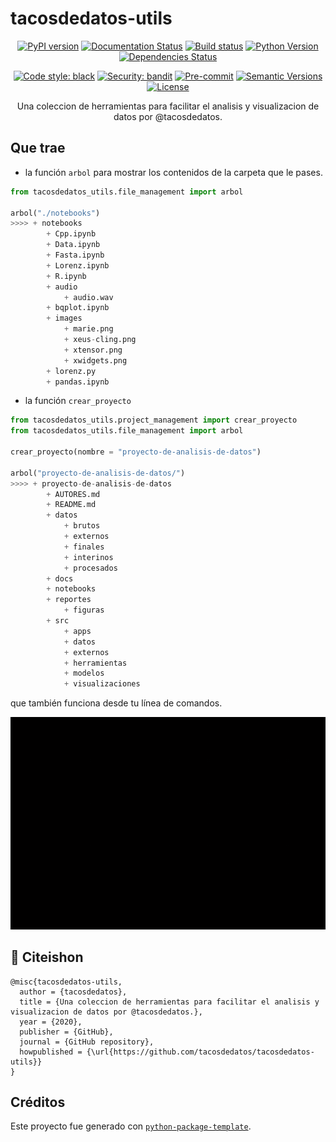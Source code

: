 # tacosdedatos-utils

<div align="center">

[![PyPI version](https://badge.fury.io/py/tacosdedatos-utils.svg)](https://badge.fury.io/py/tacosdedatos-utils)
[![Documentation Status](https://readthedocs.org/projects/tacosdedatos-utils/badge/?version=latest)](https://tacosdedatos-utils.readthedocs.io/es/latest/?badge=latest)
[![Build status](https://github.com/tacosdedatos/tacosdedatos-utils/workflows/build/badge.svg?branch=master&event=push)](https://github.com/tacosdedatos/tacosdedatos-utils/actions?query=workflow%3Abuild)
[![Python Version](https://img.shields.io/pypi/pyversions/tacosdedatos-utils.svg)](https://pypi.org/project/tacosdedatos-utils/)
[![Dependencies Status](https://img.shields.io/badge/dependencies-up%20to%20date-brightgreen.svg)](https://github.com/tacosdedatos/tacosdedatos-utils/pulls?utf8=%E2%9C%93&q=is%3Apr%20author%3Aapp%2Fdependabot)

[![Code style: black](https://img.shields.io/badge/code%20style-black-000000.svg)](https://github.com/psf/black)
[![Security: bandit](https://img.shields.io/badge/security-bandit-green.svg)](https://github.com/PyCQA/bandit)
[![Pre-commit](https://img.shields.io/badge/pre--commit-enabled-brightgreen?logo=pre-commit&logoColor=white)](https://github.com/tacosdedatos/tacosdedatos-utils/blob/master/.pre-commit-config.yaml)
[![Semantic Versions](https://img.shields.io/badge/%F0%9F%9A%80-semantic%20versions-informational.svg)](https://github.com/tacosdedatos/tacosdedatos-utils/releases)
[![License](https://img.shields.io/github/license/tacosdedatos/tacosdedatos-utils)](https://github.com/tacosdedatos/tacosdedatos-utils/blob/master/LICENSE)

Una coleccion de herramientas para facilitar el analisis y visualizacion de datos por @tacosdedatos.
</div>

## Que trae

* la función `arbol` para mostrar los contenidos de la carpeta que le pases.
```python
from tacosdedatos_utils.file_management import arbol

arbol("./notebooks")
>>>> + notebooks
        + Cpp.ipynb
        + Data.ipynb
        + Fasta.ipynb
        + Lorenz.ipynb
        + R.ipynb
        + audio
            + audio.wav
        + bqplot.ipynb
        + images
            + marie.png
            + xeus-cling.png
            + xtensor.png
            + xwidgets.png
        + lorenz.py
        + pandas.ipynb
```

* la función `crear_proyecto`
```python
from tacosdedatos_utils.project_management import crear_proyecto
from tacosdedatos_utils.file_management import arbol

crear_proyecto(nombre = "proyecto-de-analisis-de-datos")

arbol("proyecto-de-analisis-de-datos/")
>>>> + proyecto-de-analisis-de-datos
        + AUTORES.md
        + README.md
        + datos
            + brutos
            + externos
            + finales
            + interinos
            + procesados
        + docs
        + notebooks
        + reportes
            + figuras
        + src
            + apps
            + datos
            + externos
            + herramientas
            + modelos
            + visualizaciones
```
que también funciona desde tu línea de comandos.

![GIF mostrando como usar la linea de comandos con tacosdedatos-utils](https://github.com/chekos/pics_for_github/blob/master/2020-06-17%2014.06.39.gif?raw=true)


## 📃 Citeishon

```
@misc{tacosdedatos-utils,
  author = {tacosdedatos},
  title = {Una coleccion de herramientas para facilitar el analisis y visualizacion de datos por @tacosdedatos.},
  year = {2020},
  publisher = {GitHub},
  journal = {GitHub repository},
  howpublished = {\url{https://github.com/tacosdedatos/tacosdedatos-utils}}
}
```

## Créditos

Este proyecto fue generado con [`python-package-template`](https://github.com/TezRomacH/python-package-template).
